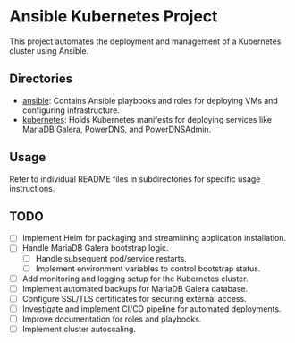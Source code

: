 # Ansible Kubernetes Project

This project automates the deployment and management of a Kubernetes cluster using Ansible.

## Directories

- [ansible](./ansible/README.md): Contains Ansible playbooks and roles for deploying VMs and configuring infrastructure.
- [kubernetes](./kubernetes/README.md): Holds Kubernetes manifests for deploying services like MariaDB Galera, PowerDNS, and PowerDNSAdmin.

## Usage

Refer to individual README files in subdirectories for specific usage instructions.

## TODO

- [ ] Implement Helm for packaging and streamlining application installation.
- [ ] Handle MariaDB Galera bootstrap logic.
    - [ ] Handle subsequent pod/service restarts.
    - [ ] Implement environment variables to control bootstrap status.
- [ ] Add monitoring and logging setup for the Kubernetes cluster.
- [ ] Implement automated backups for MariaDB Galera database.
- [ ] Configure SSL/TLS certificates for securing external access.
- [ ] Investigate and implement CI/CD pipeline for automated deployments.
- [ ] Improve documentation for roles and playbooks.
- [ ] Implement cluster autoscaling.